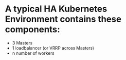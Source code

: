 # A typical HA Kubernetes Environment contains these components:

- 3 Masters
- 1 loadbalancer (or VRRP across Masters)
- n number of workers




